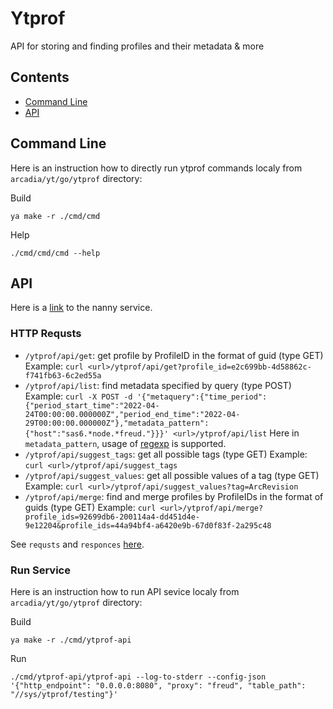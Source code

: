 # Ytprof
API for storing and finding profiles and their metadata & more

## Contents

* [Command Line](#s-CommandLine)
* [API](#s-API)

## <a name="s-CommandLine"></a> Command Line

Here is an instruction how to directly run ytprof commands localy from `arcadia/yt/go/ytprof` directory:

Build
```
ya make -r ./cmd/cmd
```

Help

```
./cmd/cmd/cmd --help
```

## <a name="s-API"></a> API

Here is a [link](https://nanny.yandex-team.ru/ui/#/services/catalog/yt_ytprof) to the nanny service.

### HTTP Requsts

* `/ytprof/api/get`: get profile by ProfileID in the format of guid (type GET)
Example: `curl <url>/ytprof/api/get?profile_id=e2c699bb-4d58862c-f741fb63-6c2ed55a`
* `/ytprof/api/list`: find metadata specified by query (type POST)
Example: `curl -X POST -d '{"metaquery":{"time_period":{"period_start_time":"2022-04-24T00:00:00.000000Z","period_end_time":"2022-04-29T00:00:00.000000Z"},"metadata_pattern":{"host":"sas6.*node.*freud."}}}' <url>/ytprof/api/list`
Here in `metadata_pattern`, usage of [regexp](https://pkg.go.dev/regexp#MatchString) is supported.
* `/ytprof/api/suggest_tags`: get all possible tags (type GET)
Example: `curl <url>/ytprof/api/suggest_tags`
* `/ytprof/api/suggest_values`: get all possible values of a tag (type GET)
Example: `curl <url>/ytprof/api/suggest_values?tag=ArcRevision`
* `/ytprof/api/merge`: find and merge profiles by ProfileIDs in the format of guids (type GET)
Example: `curl <url>/ytprof/api/merge?profile_ids=92699db6-200114a4-dd451d4e-9e12204&profile_ids=44a94bf4-a6420e9b-67d0f83f-2a295c48`

See `requsts` and `responces` [here](https://a.yandex-team.ru/arcadia/yt/go/ytprof/api/api.proto).

### Run Service

Here is an instruction how to run API sevice localy from `arcadia/yt/go/ytprof` directory:

Build
```
ya make -r ./cmd/ytprof-api
```

Run
```
./cmd/ytprof-api/ytprof-api --log-to-stderr --config-json '{"http_endpoint": "0.0.0.0:8080", "proxy": "freud", "table_path": "//sys/ytprof/testing"}'
```
